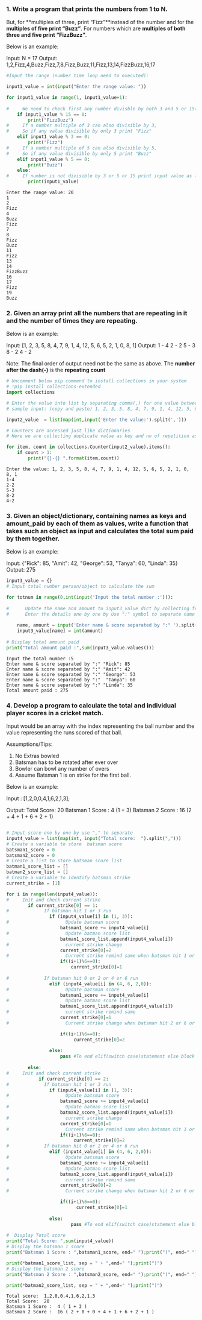 ### 1. Write a program that prints the numbers from 1 to N. 
But, for **multiples of three,  print “Fizz”**instead of the number and for the **multiples of five print “Buzz”**. 
For numbers which are **multiples of both three and five print “FizzBuzz”**.

Below is an example:

Input: N = 17
Output:
1,2,Fizz,4,Buzz,Fizz,7,8,Fizz,Buzz,11,Fizz,13,14,FizzBuzz,16,17


```python
#Input the range (number time loop need to executed):

input1_value = int(input("Enter the range value: "))

for input1_value in range(1, input1_value+1):
    
#     We need to check first any number divisble by both 3 and 5 or 15(5*3) should print("FizzBuzz")
    if input1_value % 15 == 0:
        print("FizzBuzz")
#     If a number multiple of 3 can also divisible by 3,
#     So if any value divisible by only 3 print "Fizz"
    elif input1_value % 3 == 0:
        print("Fizz")
#     If a number multiple of 5 can also divisible by 5,
#     So if any value divisible by only 5 print "Buzz"
    elif input1_value % 5 == 0:
        print("Buzz")
    else:
#     If number is not divisible by 3 or 5 or 15 print input value as like 
        print(input1_value)
```

    Enter the range value: 20
    1
    2
    Fizz
    4
    Buzz
    Fizz
    7
    8
    Fizz
    Buzz
    11
    Fizz
    13
    14
    FizzBuzz
    16
    17
    Fizz
    19
    Buzz


### 2.  Given an array **print all the numbers that are repeating** in it and the number of times they are repeating.

Below is an example:

Input: [1, 2, 3, 5, 8, 4, 7, 9, 1, 4, 12, 5, 6, 5, 2, 1, 0, 8, 1]
Output:
1 - 4
2 - 2
5 - 3
8 - 2
4 - 2

Note: The final order of output need not be the same as above. The **number after the dash(-)** is the **repeating count**



```python
# Uncomment below pip commend to install collections in your system 
# !pip install collections-extended
import collections

# Enter the value into list by separating comma(,) for one value between another value
# sample input: (copy and paste) 1, 2, 3, 5, 8, 4, 7, 9, 1, 4, 12, 5, 6, 5, 2, 1, 0, 8, 1

input2_value  = list(map(int,input('Enter the value:').split(',')))

# Counters are accessed just like dictionaries
# Here we are collecting duplicate value as key and no of repetition as keyvalue

for item, count in collections.Counter(input2_value).items():
    if count > 1:
        print("{}-{} ".format(item,count))

```

    Enter the value: 1, 2, 3, 5, 8, 4, 7, 9, 1, 4, 12, 5, 6, 5, 2, 1, 0, 8, 1
    1-4 
    2-2 
    5-3 
    8-2 
    4-2 


### 3. Given an object/dictionary, containing names as keys and amount_paid by each of them as values, write a function that takes such an object as input and calculates the total sum paid by them together.

Below is an example:

Input: {"Rick": 85, "Amit": 42, "George": 53, "Tanya": 60, "Linda": 35}
Output: 275 


```python
input3_value = {}
# Input total number person/object to calculate the sum 

for totnum in range(0,int(input('Input the total number :'))):
    
#      Update the name and amount to input3_value dict by collecting from user
#      Enter the details one by one by Use ":" symbol to separate name and amount from input 
   
    name, amount = input('Enter name & score separated by ":" ').split(":")
    input3_value[name] = int(amount)
    
# Display total amount paid 
print("Total amount paid :",sum(input3_value.values()))
```

    Input the total number :5
    Enter name & score separated by ":" "Rick": 85
    Enter name & score separated by ":" "Amit": 42
    Enter name & score separated by ":" "George": 53
    Enter name & score separated by ":"  "Tanya": 60
    Enter name & score separated by ":" "Linda": 35
    Total amount paid : 275


### 4. Develop a program to calculate the total and individual player scores in a cricket match. 
Input would be an array with the index representing the ball number and the value representing the runs scored of that ball.

Assumptions/Tips:
1.	No Extras bowled
2.	Batsman has to be rotated after ever over
3.	Bowler can bowl any number of overs
4.	Assume Batsman 1 is on strike for the first ball.


Below is an example:

Input : [1,2,0,0,4,1,6,2,1,3];

Output:
Total Score: 20
Batsman 1 Score : 4 (1 + 3)
Batsman 2 Score : 16 (2 + 4 + 1 + 6 + 2 + 1)


```python

# Input score one by one by use "," to separate
input4_value = list(map(int, input("Total score:  ").split(",")))
# Create a variable to store  batsman score
batsman1_score = 0
batsman2_score = 0
# Create a list to store batsman score list 
batman1_score_list = []
batman2_score_list = []
# Create a variable to identify batsman strike
current_strike = [1]

for i in range(len(input4_value)):
#     Init and check current strike
        if current_strike[0] == 1:
#             If batsman hit 1 or 3 run
                if (input4_value[i] in (1, 3)):
#                     Update batsman score
                    batsman1_score += input4_value[i]
#                     Update batman score list
                    batman1_score_list.append(input4_value[i])
#                     current strike change 
                    current_strike[0]=2
#                     Current strike remind same when batsman hit 1 or 3 in last ball of the over
                    if((i+1)%6==0):
                        current_strike[0]=1
            
#             If batsman hit 0 or 2 or 4 or 6 run                              
                elif (input4_value[i] in (4, 6, 2,0)):
#                     Update batsman score     
                    batsman1_score += input4_value[i]
#                     Update batman score list
                    batman1_score_list.append(input4_value[i])
#                     current strike remind same 
                    current_strike[0]=1
#                     Current strike change when batsman hit 2 or 6 or 4 or 0 in last ball of the over

                    if((i+1)%6==0):
                         current_strike[0]=2
                            
                else:
                    pass #To end elif(switch case)statement else block used to pass 
            
        else:
#     Init and check current strike  
            if current_strike[0] == 2:
#             If batsman hit 1 or 3 run   
                if (input4_value[i] in (1, 3)):
#                     Update batsman score      
                    batsman2_score += input4_value[i]
#                     Update batman score list
                    batman2_score_list.append(input4_value[i])
#                     current strike change
                    current_strike[0]=1
#                     Current strike remind same when batsman hit 1 or 3 in last ball of the over
                    if((i+1)%6==0):
                         current_strike[0]=2
#             If batsman hit 0 or 2 or 4 or 6 run 
                elif (input4_value[i] in (4, 6, 2,0)):
#                     Update batsman score     
                    batsman2_score += input4_value[i]
#                     Update batman score list
                    batman2_score_list.append(input4_value[i])
#                     current strike remind same 
                    current_strike[0]=2
#                     Current strike change when batsman hit 2 or 6 or 4 or 0 in last ball of the over

                    if((i+1)%6==0):
                          current_strike[0]=1
                
                else:
                        pass #To end elif(switch case)statement else block used to pass 
                    
#  Display Total score                   
print("Total Score: ",sum(input4_value)) 
# Display the batsman 1 score
print("Batsman 1 Score : ",batsman1_score, end=" ");print("(", end=" ")

print(*batman1_score_list, sep = " + ",end=" ");print(")")
# Display the batsman 2 score
print("Batsman 2 Score : ",batsman2_score, end=" ");print("(", end=" ")

print(*batman2_score_list, sep = " + ",end=" ");print(")")
```

    Total score:  1,2,0,0,4,1,6,2,1,3
    Total Score:  20
    Batsman 1 Score :  4 ( 1 + 3 )
    Batsman 2 Score :  16 ( 2 + 0 + 0 + 4 + 1 + 6 + 2 + 1 )



```python

```
